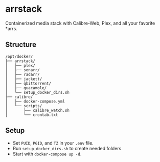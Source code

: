 # arrstack

Containerized media stack with Calibre-Web, Plex, and all your favorite *arrs.

## Structure

```
/opt/docker/
├── arrstack/
│   ├── plex/
│   ├── sonarr/
│   ├── radarr/
│   ├── jackett/
│   ├── qbittorrent/
│   ├── guacamole/
│   └── setup_docker_dirs.sh
├── calibre/
│   ├── docker-compose.yml
│   └── scripts/
│       ├── calibre_watch.sh
│       └── crontab.txt
```

## Setup

- Set `PUID`, `PGID`, and `TZ` in your `.env` file.
- Run `setup_docker_dirs.sh` to create needed folders.
- Start with `docker-compose up -d`.
